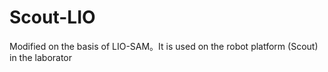 # Scout-LIO
Modified on the basis of LIO-SAM。It is used on the robot platform (Scout) in the laborator 
